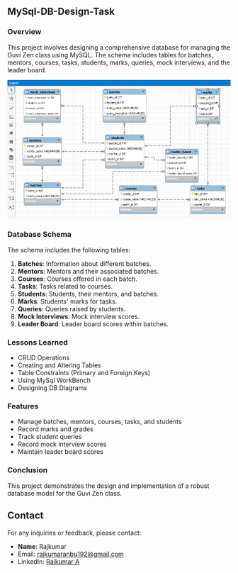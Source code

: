 ## MySql-DB-Design-Task

### Overview

This project involves designing a comprehensive database for managing the Guvi Zen class using MySQL. The schema includes tables for batches, mentors, courses, tasks, students, marks, queries, mock interviews, and the leader board.

![UI preview](Images/demo.png)

### Database Schema

The schema includes the following tables:

1. **Batches**: Information about different batches.
2. **Mentors**: Mentors and their associated batches.
3. **Courses**: Courses offered in each batch.
4. **Tasks**: Tasks related to courses.
5. **Students**: Students, their mentors, and batches.
6. **Marks**: Students' marks for tasks.
7. **Queries**: Queries raised by students.
8. **Mock Interviews**: Mock interview scores.
9. **Leader Board**: Leader board scores within batches.

### Lessons Learned

- CRUD Operations
- Creating and Altering Tables
- Table Constraints (Primary and Foreign Keys)
- Using MySql WorkBench
- Designing DB Diagrams

### Features

- Manage batches, mentors, courses, tasks, and students
- Record marks and grades
- Track student queries
- Record mock interview scores
- Maintain leader board scores

### Conclusion

This project demonstrates the design and implementation of a robust database model for the Guvi Zen class. 

## Contact

For any inquiries or feedback, please contact:
- **Name**: Rajkumar
- Email: rajkumaranbu192@gmail.com
- LinkedIn: [Rajkumar A](https://www.linkedin.com/in/rajkumar-cse/)
